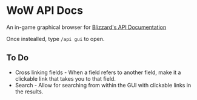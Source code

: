 WoW API Docs
============

An in-game graphical browser for [Blizzard's API Documentation](https://github.com/Gethe/wow-ui-source/tree/ptr/AddOns/Blizzard_APIDocumentation)

Once instealled, type `/api gui` to open.


## To Do ##
  * Cross linking fields - When a field refers to another field, make it a clickable link that takes you to that field.
  * Search - Allow for searching from within the GUI with clickable links in the results.
